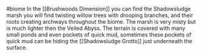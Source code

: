 #biome 
In the [[Brushwoods Dimension]] you can find the Shadowsludge marsh you will find twisting willow trees with drooping branches, and their roots creating archways throughout the biome. The marsh is very misty but is much lighter then the Veiled Abyss. The terrain is covered with many small ponds and even pockets of quick mud, sometimes these pockets of quick mud can be hiding the [[Shadowsludge Grotto]] just underneath the surface.

